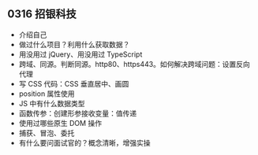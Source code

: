 ## 0316 招银科技

- 介绍自己
- 做过什么项目？利用什么获取数据？
- 用没用过 jQuery、用没用过 TypeScript
- 跨域、同源。判断同源。http80、https443。如何解决跨域问题：设置反向代理
- 写 CSS 代码：CSS 垂直居中、画圆
- position 属性使用
- JS 中有什么数据类型
- 函数传参：创建形参接收变量：值传递
- 使用过哪些原生 DOM 操作
- 捕获、冒泡、委托
- 有什么要问面试官的？概念清晰，增强实操

